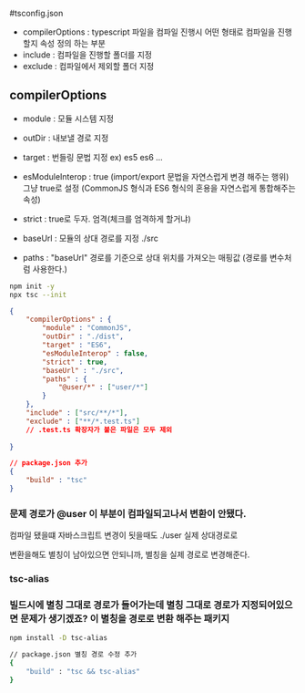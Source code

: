 #tsconfig.json

- compilerOptions : typescript 파일을 컴파일 진행시 어떤 형태로 컴파일을 진행할지 속성 정의 하는 부분
- include : 컴파일을 진행할 폴더를 지정
- exclude : 컴파일에서 제외할 폴더 지정

## compilerOptions

- module : 모듈 시스템 지정
- outDir : 내보낼 경로 지정
- target : 번들링 문법 지정 ex) es5 es6 ...
- esModuleInterop : true
(import/export 문법을 자연스럽게 변경 해주는 행위) 그냥 true로 설정
(CommonJS 형식과 ES6 형식의 혼용을 자연스럽게 통합해주는 속성)

- strict : true로 두자. 엄격(체크를 엄격하게 할거냐)
- baseUrl : 모듈의 상대 경로를 지정 ./src 
- paths : "baseUrl" 경로를 기준으로 상대 위치를 가져오는 매핑값 (경로를 변수처럼 사용한다.)

```sh
npm init -y
npx tsc --init
```

```json
{
    "compilerOptions" : {
        "module" : "CommonJS",
        "outDir" : "./dist",
        "target" : "ES6",
        "esModuleInterop" : false,
        "strict" : true,
        "baseUrl" : "./src",
        "paths" : {
            "@user/*" : ["user/*"]
        }
    },
    "include" : ["src/**/*"],
    "exclude" : ["**/*.test.ts"]
    // .test.ts 확장자가 붙은 파일은 모두 제외
    
}
```

```json
// package.json 추가
{
    "build" : "tsc"
}
```

### 문제 경로가 @user 이 부분이 컴파일되고나서 변환이 안됐다.
컴파일 됐을떄
자바스크립트 변경이 됫을때도 ./user
실제 상대경로로 

변환을해도 별칭이 남아있으면 안되니까, 별칭을 실제 경로로 변경해준다.

### tsc-alias

### 빌드시에 별칭 그대로 경로가 들어가는데 별칭 그대로 경로가 지정되어있으면 문제가 생기겠죠? 이 별칭을 경로로 변환 해주는 패키지

```sh
npm install -D tsc-alias
```

```sh
// package.json 별칭 경로 수정 추가
{
    "build" : "tsc && tsc-alias"
}

```